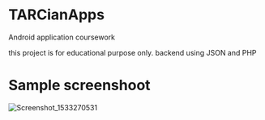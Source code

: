 # TARCianApps
Android application coursework

this project is for educational purpose only.
backend using JSON and PHP

# Sample screenshoot

<img src="https://preview.ibb.co/k02Kqe/Screenshot_1533270531.png" alt="Screenshot_1533270531" border="0">
